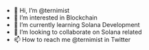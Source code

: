 - 👋 Hi, I’m @ternimist
- 👀 I’m interested in Blockchain
- 🌱 I’m currently learning Solana Development
- 💞️ I’m looking to collaborate on Solana related
- 📫 How to reach me @ternimist in Twitter

<!---
ternimist/ternimist is a ✨ special ✨ repository because its `README.md` (this file) appears on your GitHub profile.
You can click the Preview link to take a look at your changes.
--->
